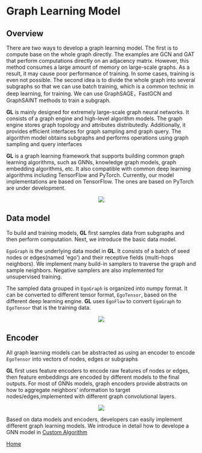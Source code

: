 # Graph Learning Model

## Overview
There are two ways to develop a graph learning model.
The first is to compute base on the whole graph directly.
The examples are GCN and GAT that perform computations directly on an adjacency matrix. However, this method consumes a large amount of memory on large-scale graphs. As a result, it may cause poor performance of training. In some cases, training is even not possible.
The second idea is to divide the whole graph into several subgraphs so that we can use batch training, which is a common technic in deep learning, for training. We can use GraphSAGE，FastGCN and GraphSAINT methods to train a subgraph. 


**GL** is mainly designed for extremely 
large-scale graph neural networks. 
It consists of a graph engine and high-level 
algorithm models. The graph engine stores graph topology
and attributes distributedly. Additionally, it provides efficient interfaces for graph sampling amd graph query.
The algorithm model obtains subgraphs and performs operations using graph sampling and query interfaces

**GL** is a graph learning framework that supports building common graph learning algorithms, such as GNNs, knowledge graph models, graph embedding algorithms, etc. It also compatible with common deep learning algorithms including TensorFlow and PyTorch.
Currently, our model implementations are based on TensorFlow. The ones are based on PyTorch are under development.

<p align=center>
<img src="images/learning_model.png"/>
</p>


## Data model
To build and training models, **GL** first samples data from subgraphs and then perform computation. Next, we introduce the basic data model.

`EgoGraph` is the underlying data model in **GL**. 
It consists of a batch of seed nodes or edges(named 'ego')
and their receptive fields (multi-hops neighbors). 
We implement many build-in samplers to traverse the graph and
sample neighbors. 
Negative samplers are also implemented for unsupervised training.


The sampled data grouped in `EgoGraph` is organized into numpy format.
It can be converted to different tensor format, `EgoTensor`,
based on the different deep learning engine.
**GL** uses `EgoFlow` to convert `EgoGraph` to `EgoTensor` that is the training data.

<p align=center>
<img src="images/egograph.png"/>
</p>

## Encoder


All graph learning models can be abstracted as using an encoder to encode `EgoTensor` into vectors of nodes, edges or subgraphs

**GL** first uses feature encoders to encode 
raw features of nodes or edges, then feature embeddings are 
encoded by different models to the final outputs. 
For most of GNNs models, graph encoders provide abstracts on 
how to aggregate neighbors' information to target nodes/edges,implemented with different graph convolutional layers.

<p align=center>
<img src="images/egotensor.png"/>
</p>

Based on data models and encoders, developers can easily implement different graph learning models. We introduce in detail how to develope a GNN model in [Custom Algorithm](algo_en.md)


[Home](../README.md)
